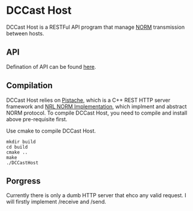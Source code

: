 # DCCast Host

DCCast Host is a RESTFul API program that manage [NORM](https://www.nrl.navy.mil/itd/ncs/products/norm) transmission between hosts.

## API

Defination of API can be found [here](https://alston-tang.github.io/DCCastHost/).

## Compilation

DCCast Host relies on [Pistache](http://pistache.io/), which is a C++ REST HTTP server framework and [NRL NORM Implementation](https://downloads.pf.itd.nrl.navy.mil/norm/), which implment and abstract NORM protocol. To compile DCCast Host, you need to compile and install above pre-requisite first.

Use cmake to compile DCCast Host.
```shell
mkdir build
cd build
cmake ..
make
./DCCastHost
```

## Porgress

Currently there is only a dumb HTTP server that ehco any valid request. I will firstly implement /receive and /send.